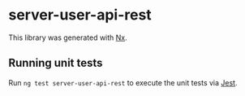 # server-user-api-rest

This library was generated with [Nx](https://nx.dev).

## Running unit tests

Run `ng test server-user-api-rest` to execute the unit tests via [Jest](https://jestjs.io).
